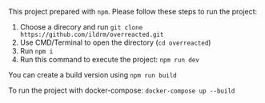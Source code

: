 This project prepared with `npm`.
Please follow these steps to run the project:
1. Choose a direcory and run `git clone https://github.com/ildrm/overreacted.git`
2. Use CMD/Terminal to open the directory (`cd overreacted`)
3. Run `npm i`
4. Run this command to execute the project: `npm run dev`

You can create a build version using `npm run build`

To run the project with docker-compose: `docker-compose up --build`